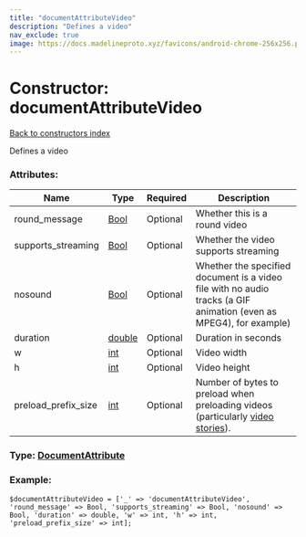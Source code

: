 ```yaml
---
title: "documentAttributeVideo"
description: "Defines a video"
nav_exclude: true
image: https://docs.madelineproto.xyz/favicons/android-chrome-256x256.png
---
```

# Constructor: documentAttributeVideo  
[Back to constructors index](/API_docs/constructors/index.html)



Defines a video

### Attributes:

| Name     |    Type       | Required | Description |
|----------|---------------|----------|-------------|
|round\_message|[Bool](/API_docs/types/Bool.html) | Optional|Whether this is a round video|
|supports\_streaming|[Bool](/API_docs/types/Bool.html) | Optional|Whether the video supports streaming|
|nosound|[Bool](/API_docs/types/Bool.html) | Optional|Whether the specified document is a video file with no audio tracks (a GIF animation (even as MPEG4), for example)|
|duration|[double](/API_docs/types/double.html) | Optional|Duration in seconds|
|w|[int](/API_docs/types/int.html) | Optional|Video width|
|h|[int](/API_docs/types/int.html) | Optional|Video height|
|preload\_prefix\_size|[int](/API_docs/types/int.html) | Optional|Number of bytes to preload when preloading videos (particularly [video stories](https://core.telegram.org/api/stories)).|



### Type: [DocumentAttribute](/API_docs/types/DocumentAttribute.html)


### Example:

```
$documentAttributeVideo = ['_' => 'documentAttributeVideo', 'round_message' => Bool, 'supports_streaming' => Bool, 'nosound' => Bool, 'duration' => double, 'w' => int, 'h' => int, 'preload_prefix_size' => int];
```  
